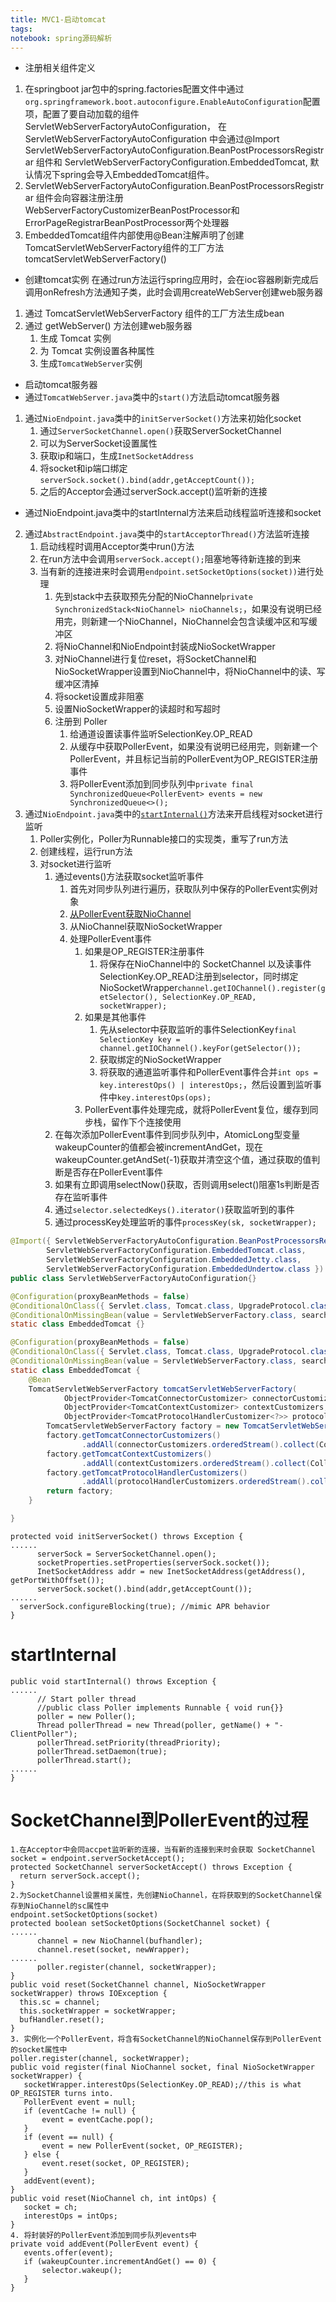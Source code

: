 ```yaml
---
title: MVC1-启动tomcat
tags:
notebook: spring源码解析
---
```

+ 注册相关组件定义
1. 在springboot jar包中的spring.factories配置文件中通过`org.springframework.boot.autoconfigure.EnableAutoConfiguration`配置项，配置了要自动加载的组件 ServletWebServerFactoryAutoConfiguration，
在 ServletWebServerFactoryAutoConfiguration 中会通过@Import ServletWebServerFactoryAutoConfiguration.BeanPostProcessorsRegistrar 组件和 ServletWebServerFactoryConfiguration.EmbeddedTomcat,
默认情况下spring会导入EmbeddedTomcat组件。
2. ServletWebServerFactoryAutoConfiguration.BeanPostProcessorsRegistrar 组件会向容器注册注册WebServerFactoryCustomizerBeanPostProcessor和ErrorPageRegistrarBeanPostProcessor两个处理器
3. EmbeddedTomcat组件内部使用@Bean注解声明了创建TomcatServletWebServerFactory组件的工厂方法tomcatServletWebServerFactory()
+ 创建tomcat实例 
在通过run方法运行spring应用时，会在ioc容器刷新完成后调用onRefresh方法通知子类，此时会调用createWebServer创建web服务器
1. 通过 TomcatServletWebServerFactory 组件的工厂方法生成bean
2. 通过 getWebServer() 方法创建web服务器
   1. 生成 Tomcat 实例
   2. 为 Tomcat 实例设置各种属性
   3. 生成`TomcatWebServer`实例
+ 启动tomcat服务器 
+ 通过`TomcatWebServer.java`类中的`start()`方法启动tomcat服务器
1. 通过`NioEndpoint.java`类中的`initServerSocket()`方法来初始化socket
   1. 通过`ServerSocketChannel.open()`获取ServerSocketChannel
   2. 可以为ServerSocket设置属性
   3. 获取ip和端口，生成`InetSocketAddress`
   4. 将socket和ip端口绑定`serverSock.socket().bind(addr,getAcceptCount());`
   5. 之后的Acceptor会通过serverSock.accept()监听新的连接
+ 通过NioEndpoint.java类中的startInternal方法来启动线程监听连接和socket
2. 通过`AbstractEndpoint.java`类中的`startAcceptorThread()`方法监听连接
   1. 启动线程时调用Acceptor类中run()方法
   2. 在run方法中会调用`serverSock.accept();`阻塞地等待新连接的到来
   3. 当有新的连接进来时会调用`endpoint.setSocketOptions(socket))`进行处理
      1. 先到stack中去获取预先分配的NioChannel`private SynchronizedStack<NioChannel> nioChannels;`，如果没有说明已经用完，则新建一个NioChannel，NioChannel会包含读缓冲区和写缓冲区
      2. 将NioChannel和NioEndpoint封装成NioSocketWrapper
      3. 对NioChannel进行复位reset，将SocketChannel和NioSocketWrapper设置到NioChannel中，将NioChannel中的读、写缓冲区清掉
      4. 将socket设置成非阻塞
      5. 设置NioSocketWrapper的读超时和写超时
      6. 注册到 Poller
         1. 给通道设置读事件监听SelectionKey.OP_READ
         2. 从缓存中获取PollerEvent，如果没有说明已经用完，则新建一个PollerEvent，并且标记当前的PollerEvent为OP_REGISTER注册事件
         3. 将PollerEvent添加到同步队列中`private final SynchronizedQueue<PollerEvent> events = new SynchronizedQueue<>();`
3. 通过`NioEndpoint.java`类中的[`startInternal()`](#startinternal)方法来开启线程对socket进行监听
   1. Poller实例化，Poller为Runnable接口的实现类，重写了run方法
   2. 创建线程，运行run方法
   3. 对socket进行监听
      1. 通过events()方法获取socket监听事件
         1. 首先对同步队列进行遍历，获取队列中保存的PollerEvent实例对象
         2. [从PollerEvent获取NioChannel](#SocketChannel到PollerEvent的过程)
         3. 从NioChannel获取NioSocketWrapper
         4. 处理PollerEvent事件
            1. 如果是OP_REGISTER注册事件
               1. 将保存在NioChannel中的 SocketChannel 以及读事件SelectionKey.OP_READ注册到selector，同时绑定NioSocketWrapper`channel.getIOChannel().register(getSelector(), SelectionKey.OP_READ, socketWrapper);`
            2. 如果是其他事件
               1. 先从selector中获取监听的事件SelectionKey`final SelectionKey key = channel.getIOChannel().keyFor(getSelector());`
               2. 获取绑定的NioSocketWrapper
               3. 将获取的通道监听事件和PollerEvent事件合并`int ops = key.interestOps() | interestOps;`，然后设置到监听事件中`key.interestOps(ops);`
            3. PollerEvent事件处理完成，就将PollerEvent复位，缓存到同步栈，留作下个连接使用
      2. 在每次添加PollerEvent事件到同步队列中，AtomicLong型变量wakeupCounter的值都会被incrementAndGet，现在wakeupCounter.getAndSet(-1)获取并清空这个值，通过获取的值判断是否存在PollerEvent事件
      3. 如果有立即调用selectNow()获取，否则调用select()阻塞1s判断是否存在监听事件
      4. 通过`selector.selectedKeys().iterator()`获取监听到的事件
      5. 通过processKey处理监听的事件`processKey(sk, socketWrapper);`

```java
@Import({ ServletWebServerFactoryAutoConfiguration.BeanPostProcessorsRegistrar.class,
		ServletWebServerFactoryConfiguration.EmbeddedTomcat.class,
		ServletWebServerFactoryConfiguration.EmbeddedJetty.class,
		ServletWebServerFactoryConfiguration.EmbeddedUndertow.class })
public class ServletWebServerFactoryAutoConfiguration{}

@Configuration(proxyBeanMethods = false)
@ConditionalOnClass({ Servlet.class, Tomcat.class, UpgradeProtocol.class })
@ConditionalOnMissingBean(value = ServletWebServerFactory.class, search = SearchStrategy.CURRENT)
static class EmbeddedTomcat {}
```
```java
@Configuration(proxyBeanMethods = false)
@ConditionalOnClass({ Servlet.class, Tomcat.class, UpgradeProtocol.class })
@ConditionalOnMissingBean(value = ServletWebServerFactory.class, search = SearchStrategy.CURRENT)
static class EmbeddedTomcat {
    @Bean
    TomcatServletWebServerFactory tomcatServletWebServerFactory(
            ObjectProvider<TomcatConnectorCustomizer> connectorCustomizers,
            ObjectProvider<TomcatContextCustomizer> contextCustomizers,
            ObjectProvider<TomcatProtocolHandlerCustomizer<?>> protocolHandlerCustomizers) {
        TomcatServletWebServerFactory factory = new TomcatServletWebServerFactory();
        factory.getTomcatConnectorCustomizers()
                .addAll(connectorCustomizers.orderedStream().collect(Collectors.toList()));
        factory.getTomcatContextCustomizers()
                .addAll(contextCustomizers.orderedStream().collect(Collectors.toList()));
        factory.getTomcatProtocolHandlerCustomizers()
                .addAll(protocolHandlerCustomizers.orderedStream().collect(Collectors.toList()));
        return factory;
    }

}
```
```
protected void initServerSocket() throws Exception {
......
      serverSock = ServerSocketChannel.open();
      socketProperties.setProperties(serverSock.socket());
      InetSocketAddress addr = new InetSocketAddress(getAddress(), getPortWithOffset());
      serverSock.socket().bind(addr,getAcceptCount());
......
  serverSock.configureBlocking(true); //mimic APR behavior
}
```
# startInternal
```
public void startInternal() throws Exception {
......
      // Start poller thread
      //public class Poller implements Runnable { void run{}}
      poller = new Poller();
      Thread pollerThread = new Thread(poller, getName() + "-ClientPoller");
      pollerThread.setPriority(threadPriority);
      pollerThread.setDaemon(true);
      pollerThread.start();
......
}
```
# SocketChannel到PollerEvent的过程
```
1.在Acceptor中会同accpet监听新的连接，当有新的连接到来时会获取 SocketChannel
socket = endpoint.serverSocketAccept();
protected SocketChannel serverSocketAccept() throws Exception {
  return serverSock.accept();
}
2.为SocketChannel设置相关属性，先创建NioChannel，在将获取到的SocketChannel保存到NioChannel的sc属性中
endpoint.setSocketOptions(socket)
protected boolean setSocketOptions(SocketChannel socket) {
...... 
      channel = new NioChannel(bufhandler); 
      channel.reset(socket, newWrapper);
...... 
      poller.register(channel, socketWrapper);     
}
public void reset(SocketChannel channel, NioSocketWrapper socketWrapper) throws IOException {
  this.sc = channel;
  this.socketWrapper = socketWrapper;
  bufHandler.reset();
}
3. 实例化一个PollerEvent，将含有SocketChannel的NioChannel保存到PollerEvent的socket属性中
poller.register(channel, socketWrapper);
public void register(final NioChannel socket, final NioSocketWrapper socketWrapper) {
   socketWrapper.interestOps(SelectionKey.OP_READ);//this is what OP_REGISTER turns into.
   PollerEvent event = null;
   if (eventCache != null) {
       event = eventCache.pop();
   }
   if (event == null) {
       event = new PollerEvent(socket, OP_REGISTER);
   } else {
       event.reset(socket, OP_REGISTER);
   }
   addEvent(event);
}
public void reset(NioChannel ch, int intOps) {
   socket = ch;
   interestOps = intOps;
}
4. 将封装好的PollerEvent添加到同步队列events中
private void addEvent(PollerEvent event) {
   events.offer(event);
   if (wakeupCounter.incrementAndGet() == 0) {
       selector.wakeup();
   }
}
```
